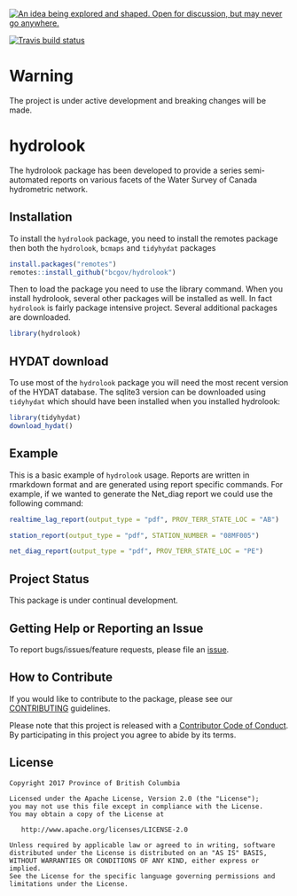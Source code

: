 <a rel="Inspiration" href="https://github.com/BCDevExchange/docs/blob/master/discussion/projectstates.md"><img alt="An idea being explored and shaped. Open for discussion, but may never go anywhere." style="border-width:0" src="https://assets.bcdevexchange.org/images/badges/inspiration.svg" title="An idea being explored and shaped. Open for discussion, but may never go anywhere." /></a>

[![Travis build status](https://travis-ci.org/bcgov/hydrolook.svg?branch=master)](https://travis-ci.org/bcgov/hydrolook)

<!-- README.md is generated from README.Rmd. Please edit that file -->
Warning
=======

The project is under active development and breaking changes will be made.

hydrolook
=========

The hydrolook package has been developed to provide a series semi-automated reports on various facets of the Water Survey of Canada hydrometric network.

Installation
------------

To install the `hydrolook` package, you need to install the remotes package then both the `hydrolook`, `bcmaps` and `tidyhydat` packages

``` r
install.packages("remotes")
remotes::install_github("bcgov/hydrolook")
```

Then to load the package you need to use the library command. When you install hydrolook, several other packages will be installed as well. In fact `hydrolook` is fairly package intensive project. Several additional packages are downloaded.

``` r
library(hydrolook)
```

HYDAT download
--------------

To use most of the `hydrolook` package you will need the most recent version of the HYDAT database. The sqlite3 version can be downloaded using `tidyhydat` which should have been installed when you installed hydrolook:

``` r
library(tidyhydat)
download_hydat()
```

Example
-------

This is a basic example of `hydrolook` usage. Reports are written in rmarkdown format and are generated using report specific commands. For example, if we wanted to generate the Net\_diag report we could use the following command:

``` r
realtime_lag_report(output_type = "pdf", PROV_TERR_STATE_LOC = "AB")

station_report(output_type = "pdf", STATION_NUMBER = "08MF005")

net_diag_report(output_type = "pdf", PROV_TERR_STATE_LOC = "PE")
```

Project Status
--------------

This package is under continual development.

Getting Help or Reporting an Issue
----------------------------------

To report bugs/issues/feature requests, please file an [issue](https://github.com/bcgov/hydrolook/issues/).

How to Contribute
-----------------

If you would like to contribute to the package, please see our [CONTRIBUTING](CONTRIBUTING.md) guidelines.

Please note that this project is released with a [Contributor Code of Conduct](CODE_OF_CONDUCT.md). By participating in this project you agree to abide by its terms.

License
-------

    Copyright 2017 Province of British Columbia

    Licensed under the Apache License, Version 2.0 (the "License");
    you may not use this file except in compliance with the License.
    You may obtain a copy of the License at 

       http://www.apache.org/licenses/LICENSE-2.0

    Unless required by applicable law or agreed to in writing, software
    distributed under the License is distributed on an "AS IS" BASIS,
    WITHOUT WARRANTIES OR CONDITIONS OF ANY KIND, either express or implied.
    See the License for the specific language governing permissions and
    limitations under the License.
